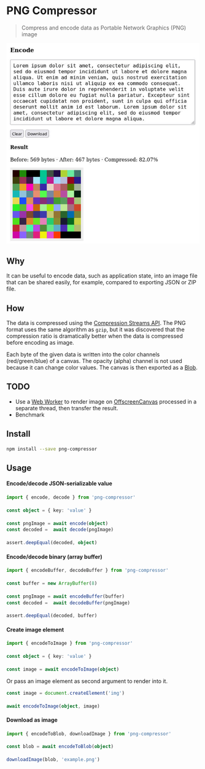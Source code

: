 # PNG Compressor

> Compress and encode data as Portable Network Graphics (PNG) image

![Screenshot](screenshot.jpg)

## Why

It can be useful to encode data, such as application state, into an image file that can be shared easily, for example, compared to exporting JSON or ZIP file.

## How

The data is compressed using the [Compression Streams API](https://developer.mozilla.org/en-US/docs/Web/API/Compression_Streams_API). The PNG format uses the same algorithm as `gzip`, but it was discovered that the compression ratio is dramatically better when the data is compressed before encoding as image.

Each byte of the given data is written into the color channels (red/green/blue) of a canvas. The opacity (alpha) channel is not used because it can change color values. The canvas is then exported as a [Blob](https://developer.mozilla.org/en-US/docs/Web/API/Blob).

## TODO

- Use a [Web Worker](https://developer.mozilla.org/en-US/docs/Web/API/Worker) to render image on [OffscreenCanvas](https://developer.mozilla.org/en-US/docs/Web/API/OffscreenCanvas) processed in a separate thread, then transfer the result.
- Benchmark

## Install

```sh
npm install --save png-compressor
```

## Usage

#### Encode/decode JSON-serializable value

```ts
import { encode, decode } from 'png-compressor'

const object = { key: 'value' }

const pngImage = await encode(object)
const decoded =  await decode(pngImage)

assert.deepEqual(decoded, object)
```

#### Encode/decode binary (array buffer)

```ts
import { encodeBuffer, decodeBuffer } from 'png-compressor'

const buffer = new ArrayBuffer(8)

const pngImage = await encodeBuffer(buffer)
const decoded =  await decodeBuffer(pngImage)

assert.deepEqual(decoded, buffer)
```

#### Create image element

```ts
import { encodeToImage } from 'png-compressor'

const object = { key: 'value' }

const image = await encodeToImage(object)
```

Or pass an image element as second argument to render into it.

```ts
const image = document.createElement('img')

await encodeToImage(object, image)
```

#### Download as image

```ts
import { encodeToBlob, downloadImage } from 'png-compressor'

const blob = await encodeToBlob(object)

downloadImage(blob, 'example.png')
```
